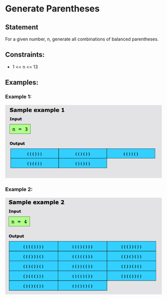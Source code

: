 # Generate Parentheses

## Statement

For a given number, n, generate all combinations of balanced parentheses.

## Constraints:

- 1 <= n <= 13

## Examples:

### Example 1:

![img.png](img.png)

### Example 2:

![img_1.png](img_1.png)
